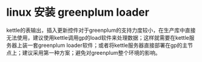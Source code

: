 ﻿linux 安装 greenplum loader
=========
kettle的表输出，插入更新控件对于greenplum的支持力度较小，在生产库中直接无法使用，建议使用kettle调用gp的load软件来处理数据；这样就需要在kettle服务器上装一套greenplum loader软件；或者将kettle服务器直接部署在gp的主节点上；建议采用第一种方案；避免对greenplum整个环境的影响。